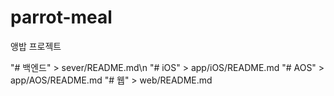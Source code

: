 # parrot-meal
앵밥 프로젝트

"# 백엔드" > sever/README.md\n
"# iOS" > app/iOS/README.md
"# AOS" > app/AOS/README.md
"# 웹" > web/README.md
